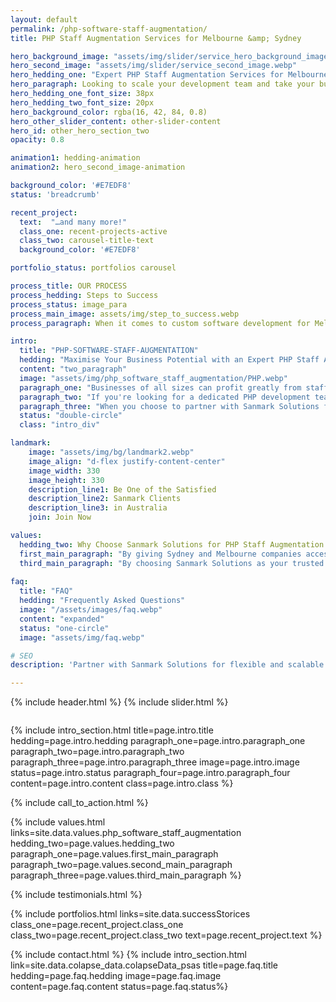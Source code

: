 ```yaml
---
layout: default
permalink: /php-software-staff-augmentation/
title: PHP Staff Augmentation Services for Melbourne &amp; Sydney

hero_background_image: "assets/img/slider/service_hero_background_image.webp.webp"
hero_second_image: "assets/img/slider/service_second_image.webp"
hero_hedding_one: "Expert PHP Staff Augmentation Services for Melbourne & Sydney"
hero_paragraph: Looking to scale your development team and take your business to the next level? Look no further than Sanmark Solutions. Our expert PHP staff augmentation services provide businesses with flexible, scalable, and cost-effective solutions to meet your development needs. Ready to maximise your business potential? Contact us today to learn more.
hero_hedding_one_font_size: 38px
hero_hedding_two_font_size: 20px
hero_background_color: rgba(16, 42, 84, 0.8)
hero_other_slider_content: other-slider-content
hero_id: other_hero_section_two
opacity: 0.8

animation1: hedding-animation
animation2: hero_second_image-animation

background_color: '#E7EDF8'
status: 'breadcrumb' 

recent_project: 
  text:  "…and many more!"
  class_one: recent-projects-active
  class_two: carousel-title-text
  background_color: '#E7EDF8'

portfolio_status: portfolios carousel

process_title: OUR PROCESS
process_hedding: Steps to Success
process_status: image_para
process_main_image: assets/img/step_to_success.webp
process_paragraph: When it comes to custom software development for Melbourne & Sydney businesses, we follow a methodological process to take your software project from vision to reality. It involves open and honest communication, timely actions, frequent deliverables, and thorough reviews.

intro:
  title: "PHP-SOFTWARE-STAFF-AUGMENTATION"
  hedding: "Maximise Your Business Potential with an Expert PHP Staff Augmentation Service"
  content: "two_paragraph"
  image: "assets/img/php_software_staff_augmentation/PHP.webp"
  paragraph_one: "Businesses of all sizes can profit greatly from staff expansion. Businesses can rapidly and easily scale their development teams up or down as needed by working with a staff augmentation service provider without incurring significant expenditures and long-term obligations related to recruiting more personnel. This lowers risk and boosts productivity while giving organisations access to the people and knowledge they need to satisfy their development needs. " 
  paragraph_two: "If you're looking for a dedicated PHP development team, then Sanmark Solutions' expert PHP staff augmentation service can help. You can count on our team of skilled PHP developers to provide you with the flexibility and scalability necessary to elevate your business. At Sanmark Solutions we proudly offer a superior PHP staff augmentation service that is designed to help you fully realise your business potential. Our team consists of highly skilled PHP developers who possess the expertise and experience required to efficiently deliver exceptional code ultimately reducing development time and expediting your product's market debut. Furthermore, our PHP staff augmentation service mitigates project risk by establishing a team of developers with a proven track record for delivering superior code and meeting project deadlines."
  paragraph_three: "When you choose to partner with Sanmark Solutions for PHP staff augmentation. You open the door to a multitude of benefits for your business. With our adaptable and expandable solution, you have the ability to swiftly adjust the size of your development team according to your requirements. Furthermore, our accomplished team of PHP developers is dedicated to delivering first-rate development services that are customised to meet your specific needs. We encourage you to reach out to us today in order to understand better how we can support your business in attaining its development objectives."
  status: "double-circle"
  class: "intro_div"

landmark:
    image: "assets/img/bg/landmark2.webp"
    image_align: "d-flex justify-content-center"
    image_width: 330
    image_height: 330
    description_line1: Be One of the Satisfied
    description_line2: Sanmark Clients
    description_line3: in Australia
    join: Join Now

values:
  hedding_two: Why Choose Sanmark Solutions for PHP Staff Augmentation
  first_main_paragraph: "By giving Sydney and Melbourne companies access to the top PHP developers, Sanmark Solutions is dedicated to assisting them in growing their companies. We are the perfect partner for companies searching for top-notch staff augmentation services because of our demonstrated track record, technical competence, quick turnaround times, adaptable engagement models, and affordable pricing."
  third_main_paragraph: "By choosing Sanmark Solutions as your trusted partner for PHP software staff augmentation, you can be confident that you’re getting high-quality services tailored to meet your business’s specific needs. Contact us today to learn more about how we can help you take your project to the next level."
  
faq:
  title: "FAQ"
  hedding: "Frequently Asked Questions"
  image: "/assets/images/faq.webp"
  content: "expanded"
  status: "one-circle"
  image: "assets/img/faq.webp"

# SEO
description: 'Partner with Sanmark Solutions for flexible and scalable PHP staff augmentation services. Boost your development team and take your business to new heights.'

---
```


{% include header.html %}
{% include slider.html %}

<div style="margin-top:-50px; background-color:{{page.background_color}};" >
    <div style="height:50px"></div>
    </div>

{% include intro_section.html  title=page.intro.title hedding=page.intro.hedding
      paragraph_one=page.intro.paragraph_one paragraph_two=page.intro.paragraph_two paragraph_three=page.intro.paragraph_three image=page.intro.image status=page.intro.status paragraph_four=page.intro.paragraph_four content=page.intro.content class=page.intro.class %}

{% include call_to_action.html %}

{% include values.html links=site.data.values.php_software_staff_augmentation hedding_two=page.values.hedding_two paragraph_one=page.values.first_main_paragraph paragraph_two=page.values.second_main_paragraph paragraph_three=page.values.third_main_paragraph %}

{% include testimonials.html %}

{% include portfolios.html links=site.data.successStorices class_one=page.recent_project.class_one class_two=page.recent_project.class_two text=page.recent_project.text %}

{% include contact.html %}
{% include intro_section.html link=site.data.colapse_data.colapseData_psas title=page.faq.title hedding=page.faq.hedding image=page.faq.image content=page.faq.content status=page.faq.status%}

<script>
  $(document).ready(function () {
      var owl1 = $('#carouselOne .owl-carousel'); // Target the first carousel
      owl1.owlCarousel();
      $('#carouselOne .customNextBtn').click(function () { // Target the next button of the first carousel
          owl1.trigger('next.owl.carousel');
      });
      $('#carouselOne .customPrevBtn').click(function () { // Target the previous button of the first carousel
          owl1.trigger('prev.owl.carousel', [300]);
      });
  });

  $(document).ready(function () {
      var owl2 = $('#carouselTwo .owl-carousel'); // Target the second carousel
      owl2.owlCarousel();
      $('#carouselTwo .customNextBtn').click(function () { // Target the next button of the second carousel
          owl2.trigger('next.owl.carousel');
      });
      $('#carouselTwo .customPrevBtn').click(function () { // Target the previous button of the second carousel
          owl2.trigger('prev.owl.carousel', [300]);
      });
  });

  function setCardHeights() {
      // Reset card heights
      $('.value-card').height('auto');

      // Initialize variables
      let maxHeight = 0;

      // Find the maximum height among the cards
      $('.value-card').each(function () {
        const cardHeight = $(this).outerHeight();
        maxHeight = Math.max(maxHeight, cardHeight);
      });

      // Set the maximum height to all the cards
      $('.value-card').height(maxHeight);
    }

    // Call the function initially and on window resize
    $(window).on('load resize', function () {
      setCardHeights();
    });

  $(document).ready(function() {
    $("#owl-demo").owlCarousel({
    autoPlay: 3000, //Set AutoPlay to 3 seconds
    items : 4,
    itemsDesktop : [1199,3],
    itemsDesktopSmall : [979,3]
  });
});
</script>
